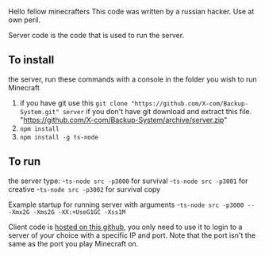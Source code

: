Hello fellow minecrafters
This code was written by a russian hacker. Use at own peril.

Server code is the code that is used to run the server.

## To install
the server, run these commands with a console in the folder you wish to run Minecraft
1. if you have git use this `git clone "https://github.com/X-com/Backup-System.git" server`
   if you don't have git download and extract this file. "https://github.com/X-com/Backup-System/archive/server.zip"
2. `npm install`
3. `npm install -g ts-node`

## To run
the server type:
-`ts-node src -p3000` for survival
-`ts-node src -p3001` for creative
-`ts-node src -p3002` for survival copy

Example startup for running server with arguments
-`ts-node src -p3000 -- -Xmx2G -Xms2G -XX:+UseG1GC -Xss1M`

Client code is [hosted on this github](https://x-com.github.io/Backup-System/),
you only need to use it to login to a server of your choice with a specific IP and port.
Note that the port isn't the same as the port you play Minecraft on.
